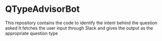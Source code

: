 # QTypeAdvisorBot
This repository contains the code to identify the intent behind the question asked
It fetches the user input through Slack and gives the output as the appropriate question type
